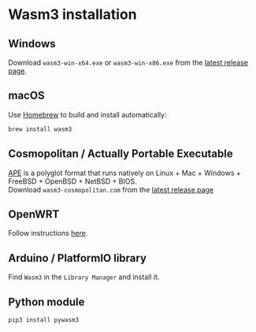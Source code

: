 # Wasm3 installation

## Windows
Download `wasm3-win-x64.exe` or `wasm3-win-x86.exe` from the [latest release page](https://github.com/wasm3/wasm3/releases/latest).

## macOS
Use [Homebrew](https://brew.sh) to build and install automatically:
```sh
brew install wasm3
```

## Cosmopolitan / Actually Portable Executable
[APE](https://justine.lol/cosmopolitan/index.html) is a polyglot format that runs natively on Linux + Mac + Windows + FreeBSD + OpenBSD + NetBSD + BIOS.  
Download `wasm3-cosmopolitan.com` from the [latest release page](https://github.com/wasm3/wasm3/releases/latest)

## OpenWRT
Follow instructions [here](https://github.com/wasm3/wasm3-openwrt-packages).

## Arduino / PlatformIO library
Find `Wasm3` in the `Library Manager` and install it.

## Python module
```sh
pip3 install pywasm3
```

